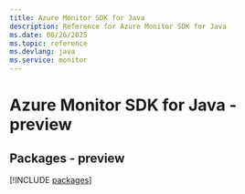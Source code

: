 ```yaml
---
title: Azure Monitor SDK for Java
description: Reference for Azure Monitor SDK for Java
ms.date: 08/26/2025
ms.topic: reference
ms.devlang: java
ms.service: monitor
---
```

# Azure Monitor SDK for Java - preview
## Packages - preview
[!INCLUDE [packages](monitor-index.md)]